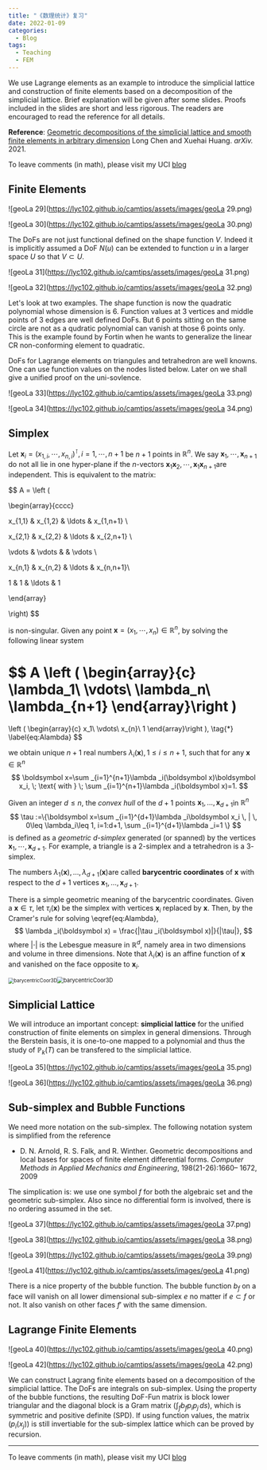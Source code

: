 ```yaml
---
title: "《数理统计》复习"
date: 2022-01-09
categories:
  - Blog
tags:
  - Teaching
  - FEM
---
```




We use Lagrange elements as an example to introduce the simplicial lattice and construction of finite elements based on a decomposition of the simplicial lattice. Brief explanation will be given after some slides. Proofs included in the slides are short and less rigorous. The readers are encouraged to read the reference for all details.

**Reference**: [Geometric decompositions of the simplicial lattice and smooth finite elements in arbitrary dimension](https://arxiv.org/abs/2111.10712) Long Chen and Xuehai Huang. *arXiv.* 2021.

To leave comments (in math), please visit my UCI [blog](https://sites.uci.edu/camtips/2022/01/02/simpliciallattice/)



## Finite Elements

![geoLa 29](https://lyc102.github.io/camtips/assets/images/geoLa 29.png)

![geoLa 30](https://lyc102.github.io/camtips/assets/images/geoLa 30.png)

The DoFs are not just functional defined on the shape function $V$​. Indeed it is implicitly assumed a DoF $N(u)$​ can be extended to function $u$​ in a larger space $U$​ so that $V\subset U$​​. 

![geoLa 31](https://lyc102.github.io/camtips/assets/images/geoLa 31.png)

![geoLa 32](https://lyc102.github.io/camtips/assets/images/geoLa 32.png)

Let's look at two examples. The shape function is now the quadratic polynomial whose dimension is $6$​​​. Function values at $3$​​ vertices and middle points of $3$​​ edges are well defined DoFs. But $6$​ points sitting on the same circle are not as a qudratic polynomial can vanish at those $6$​​ points only. This is the example found by Fortin when he wants to generalize the linear CR non-conforming element to quadratic. 

DoFs for Lagrange elements on triangules and tetrahedron are well knowns. One can use function values on the nodes listed below. Later on we shall give a unified proof on the uni-sovlence. 

![geoLa 33](https://lyc102.github.io/camtips/assets/images/geoLa 33.png)

![geoLa 34](https://lyc102.github.io/camtips/assets/images/geoLa 34.png)



## Simplex

Let $\boldsymbol x_{i}=(x_{1,i}, \cdots, x_{n,i})^{\intercal}, i=1,\cdots, n+1$ be $n+1$ points in $\mathbb R^n$. We say $\boldsymbol x_1, \cdots, \boldsymbol x_{n+1}$ do not all lie in one hyper-plane if the $n$-vectors $\boldsymbol x_1\boldsymbol x_{2},\cdots, \boldsymbol x_1\boldsymbol x_{n+1}$​ are independent. This is equivalent to the matrix:


$$
A = \left (

\begin{array}{cccc}

x_{1,1} & x_{1,2} & \ldots & x_{1,n+1} \\

x_{2,1} & x_{2,2} & \ldots & x_{2,n+1} \\

\vdots & \vdots & & \vdots \\

x_{n,1} & x_{n,2} & \ldots & x_{n,n+1}\\

1 & 1 & \ldots & 1

\end{array}

\right)
$$

is non-singular. Given any point $\boldsymbol x=(x_1,\cdots, x_n)\in \mathbb R^n$, by solving the following linear system


$$
A \left ( \begin{array}{c}
\lambda_1\\
\vdots\\
\lambda_n\\
\lambda_{n+1}
\end{array}\right ) 
=
\left ( \begin{array}{c}
x_1\\
\vdots\\
x_{n}\\
1
\end{array}\right ),
\tag{$\ast$}
\label{eq:Alambda}
$$


we obtain unique $n+1$ real numbers $\lambda_{i}(\boldsymbol x), 1\leq i\leq n+1$, such that for any $\boldsymbol x\in \mathbb R^n$
$$
\boldsymbol x=\sum _{i=1}^{n+1}\lambda _i(\boldsymbol x)\boldsymbol x_i, \; \text{ with } \; \sum _{i=1}^{n+1}\lambda _i(\boldsymbol x)=1.
$$


Given an integer $d\leq n$​, the *convex hull* of the $d+1$​ points $\boldsymbol x_1, \ldots, \boldsymbol x_{d+1}$​ in $\mathbb R^n$​
$$
\tau :=\{\boldsymbol x=\sum _{i=1}^{d+1}\lambda _i\boldsymbol x_i \, | \, 0\leq \lambda_i\leq 1, i=1:d+1, \sum _{i=1}^{d+1}\lambda _i=1 \}
$$
is defined as a *geometric $d$​​-simplex* generated (or spanned) by the vertices $\boldsymbol x_1, \cdots, \boldsymbol x_{d+1}$​​.  For example, a triangle is a $2$-simplex and a tetrahedron is a $3$​​-simplex. 

The numbers  $\lambda_1(\boldsymbol x),\ldots,\lambda_{d+1}(\boldsymbol x)$​​​ are called **barycentric coordinates** of $\boldsymbol x$​​​ with respect to the $d+1$​​​ vertices $\boldsymbol x_1, \ldots, \boldsymbol x_{d+1}$​​​ .

There is a simple geometric meaning of the barycentric coordinates. Given a $\boldsymbol x\in \tau$, let $\tau_i(\boldsymbol x)$ be the simplex with vertices $\boldsymbol x_i$ replaced by $\boldsymbol x$. Then, by the Cramer's rule for solving \eqref{eq:Alambda}, 
$$
\lambda _i(\boldsymbol x) = \frac{|\tau _i(\boldsymbol x)|}{|\tau|},
$$
where $|\cdot|$ is the Lebesgue measure in $\mathbb R^d$, namely area in two dimensions and volume in three dimensions. Note that $\lambda_i(\boldsymbol x)$ is an affine function of $\boldsymbol x$ and vanished on the face opposite to $\boldsymbol x_i$.



<img src="https://lyc102.github.io/camtips/assets/images/barycentricCoor2D.jpg" alt="barycentricCoor3D" style="zoom:69%;" /><img src="https://lyc102.github.io/camtips/assets/images/barycentricCoor3D.jpg" alt="barycentricCoor3D" style="zoom:79%;" />      



## Simplicial Lattice

We will introduce an important concept: **simplicial lattice** for the unified construction of finite elements on simplex in general dimensions. Through the Berstein basis, it is one-to-one mapped to a polynomial and thus the study of $\mathbb P_k(T)$​ can be transfered to the simplicial lattice. 

![geoLa 35](https://lyc102.github.io/camtips/assets/images/geoLa 35.png)

![geoLa 36](https://lyc102.github.io/camtips/assets/images/geoLa 36.png)

## Sub-simplex and Bubble Functions

We need more notation on the sub-simplex. The following notation system is simplified from the reference

- D. N. Arnold, R. S. Falk, and R. Winther. Geometric decompositions and local bases for spaces of finite element differential forms. *Computer Methods in Applied Mechanics and Engineering*, 198(21-26):1660– 1672, 2009

The simplication is: we use one symbol $f$ for both the algebraic set and the geometric sub-simplex. Also since no differential form is involved, there is no ordering assumed in the set. 

![geoLa 37](https://lyc102.github.io/camtips/assets/images/geoLa 37.png)

![geoLa 38](https://lyc102.github.io/camtips/assets/images/geoLa 38.png)

![geoLa 39](https://lyc102.github.io/camtips/assets/images/geoLa 39.png)



![geoLa 41](https://lyc102.github.io/camtips/assets/images/geoLa 41.png)

There is a nice property of the bubble function. The bubble function $b_f$​ on a face will vanish on all lower dimensional sub-simplex $e$​ no matter if $e\subset f$​ or not. It also vanish on other faces $f'$​ with the same dimension. 



## Lagrange Finite Elements

![geoLa 40](https://lyc102.github.io/camtips/assets/images/geoLa 40.png)



![geoLa 42](https://lyc102.github.io/camtips/assets/images/geoLa 42.png)

We can construct Lagrang finite elements based on a decomposition of the simplicial lattice. The DoFs are integrals on sub-simplex. Using the property of the bubble functions, the resulting DoF-Fun matrix is block lower triangular and the diagonal block is a Gram matrix $(\int_f b_f p_ip_j \, ds)$, which is symmetric and positive definite (SPD). If using function values, the matrix $( p_i(x_j))$ is still invertiable for the sub-simplex  lattice which can be proved by recursion. 

----

To leave comments (in math), please visit my UCI [blog](https://sites.uci.edu/camtips/2022/01/02/simpliciallattice/)



